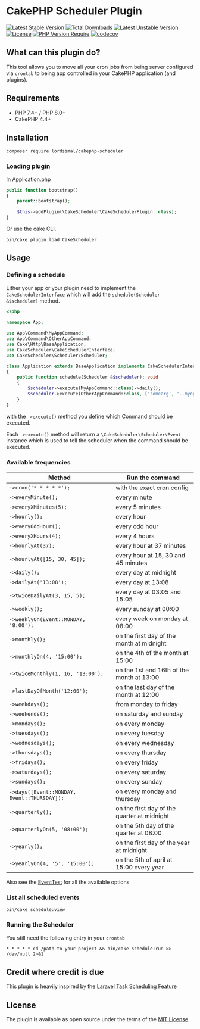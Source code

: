# CakePHP Scheduler Plugin

[![Latest Stable Version](https://poser.pugx.org/lordsimal/cakephp-scheduler/v)](https://packagist.org/packages/lordsimal/cakephp-scheduler) [![Total Downloads](https://poser.pugx.org/lordsimal/cakephp-scheduler/downloads)](https://packagist.org/packages/lordsimal/cakephp-scheduler) [![Latest Unstable Version](https://poser.pugx.org/lordsimal/cakephp-scheduler/v/unstable)](https://packagist.org/packages/lordsimal/cakephp-scheduler) [![License](https://poser.pugx.org/lordsimal/cakephp-scheduler/license)](https://packagist.org/packages/lordsimal/cakephp-scheduler) [![PHP Version Require](https://poser.pugx.org/lordsimal/cakephp-scheduler/require/php)](https://packagist.org/packages/lordsimal/cakephp-scheduler)
[![codecov](https://codecov.io/github/LordSimal/cakephp-scheduler/branch/main/graph/badge.svg?token=XFRMhXp6S9)](https://codecov.io/github/LordSimal/cakephp-scheduler)

## What can this plugin do?

This tool allows you to move all your cron jobs from being server configured via `crontab` 
to being app controlled in your CakePHP application (and plugins).

## Requirements
- PHP 7.4+ / PHP 8.0+
- CakePHP 4.4+

## Installation
```
composer require lordsimal/cakephp-scheduler
```

### Loading plugin
In Application.php

```php
public function bootstrap()
{
    parent::bootstrap();

    $this->addPlugin(\CakeScheduler\CakeSchedulerPlugin::class);
}
```

Or use the cake CLI.
```
bin/cake plugin load CakeScheduler
```

## Usage

### Defining a schedule

Either your app or your plugin need to implement the `CakeSchedulerInterface`
which will add the `schedule(Scheduler &$scheduler)` method.

```php
<?php
 
namespace App;

use App\Command\MyAppCommand;
use App\Command\OtherAppCommand;
use Cake\Http\BaseApplication;
use CakeScheduler\CakeSchedulerInterface;
use CakeScheduler\Scheduler\Scheduler;

class Application extends BaseApplication implements CakeSchedulerInterface
{
    public function schedule(Scheduler &$scheduler): void
    {
        $scheduler->execute(MyAppCommand::class)->daily();
        $scheduler->execute(OtherAppCommand::class, ['somearg', '--myoption=someoption'])->daily();
    }
}
```

with the `->execute()` method you define which Command should be executed.

Each `->execute()` method will return a `\CakeScheduler\Scheduler\Event` instance which 
is used to tell the scheduler when the command should be executed.

### Available frequencies

| Method                                      | Run the command                             |
|---------------------------------------------|---------------------------------------------|
| `->cron('* * * * *');`                      | with the exact cron config                  |
| `->everyMinute();`                          | every minute                                |
| `->everyXMinutes(5);`                       | every 5 minutes                             |
| `->hourly();`                               | every hour                                  |
| `->everyOddHour();`                         | every odd hour                              |
| `->everyXHours(4);`                         | every 4 hours                               |
| `->hourlyAt(37);`                           | every hour at 37 minutes                    |
| `->hourlyAt([15, 30, 45]);`                 | every hour at 15, 30 and 45 minutes         |
| `->daily();`                                | every day at midnight                       |
| `->dailyAt('13:08');`                       | every day at 13:08                          |
| `->twiceDailyAt(3, 15, 5);`                 | every day at 03:05 and 15:05                |
| `->weekly();`                               | every sunday at 00:00                       |
| `->weeklyOn(Event::MONDAY, '8:00');`        | every week on monday at 08:00               |
| `->monthly();`                              | on the first day of the month at midnight   |
| `->monthlyOn(4, '15:00');`                  | on the 4th of the month at 15:00            |
| `->twiceMonthly(1, 16, '13:00');`           | on the 1st and 16th of the month at 13:00   |
| `->lastDayOfMonth('12:00');`                | on the last day of the month at 12:00       |
| `->weekdays();`                             | from monday to friday                       |
| `->weekends();`                             | on saturday and sunday                      |
| `->mondays();`                              | on every monday                             |
| `->tuesdays();`                             | on every tuesday                            |
| `->wednesdays();`                           | on every wednesday                          |
| `->thursdays();`                            | on every thursday                           |
| `->fridays();`                              | on every friday                             |
| `->saturdays();`                            | on every saturday                           |
| `->sundays();`                              | on every sunday                             |
| `->days([Event::MONDAY, Event::THURSDAY]);` | on every monday and thursday                |
| `->quarterly();`                            | on the first day of the quarter at midnight |
| `->quarterlyOn(5, '08:00');`                | on the 5th day of the quarter at 08:00      |
| `->yearly();`                               | on the first day of the year at midnight    |
| `->yearlyOn(4, '5', '15:00');`              | on the 5th of april at 15:00 every year     |

Also see the [EventTest](https://github.com/LordSimal/cakephp-scheduler/blob/main/tests/TestCase/Scheduler/EventTest.php) 
for all the available options

### List all scheduled events

```
bin/cake schedule:view
```

### Running the Scheduler

You still need the following entry in your `crontab`

```
* * * * * cd /path-to-your-project && bin/cake schedule:run >> /dev/null 2>&1
```

## Credit where credit is due
This plugin is heavily inspired by the [Laravel Task Scheduling Feature](https://laravel.com/docs/10.x/scheduling)

## License
The plugin is available as open source under the terms of the [MIT License](https://github.com/lordsimal/cakephp-scheduler/blob/main/LICENSE).